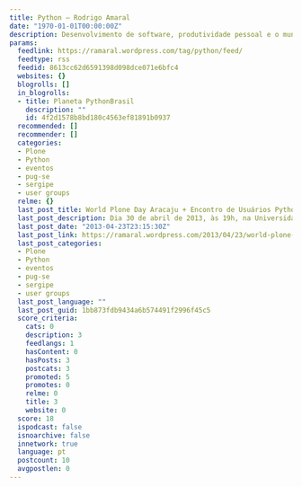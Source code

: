 ```yaml
---
title: Python – Rodrigo Amaral
date: "1970-01-01T00:00:00Z"
description: Desenvolvimento de software, produtividade pessoal e o mundo ao redor
params:
  feedlink: https://ramaral.wordpress.com/tag/python/feed/
  feedtype: rss
  feedid: 8613cc62d6591398d098dce071e6bfc4
  websites: {}
  blogrolls: []
  in_blogrolls:
  - title: Planeta PythonBrasil
    description: ""
    id: 4f2d1578b8bd180c4563ef81891b0937
  recommended: []
  recommender: []
  categories:
  - Plone
  - Python
  - eventos
  - pug-se
  - sergipe
  - user groups
  relme: {}
  last_post_title: World Plone Day Aracaju + Encontro de Usuários Python de Sergipe
  last_post_description: Dia 30 de abril de 2013, às 19h, na Universidade Tiradentes
  last_post_date: "2013-04-23T23:15:30Z"
  last_post_link: https://ramaral.wordpress.com/2013/04/23/world-plone-day-aracaju-encontro-de-usuarios-python-de-sergipe/
  last_post_categories:
  - Plone
  - Python
  - eventos
  - pug-se
  - sergipe
  - user groups
  last_post_language: ""
  last_post_guid: 1bb873fdb9434a6b574491f2996f45c5
  score_criteria:
    cats: 0
    description: 3
    feedlangs: 1
    hasContent: 0
    hasPosts: 3
    postcats: 3
    promoted: 5
    promotes: 0
    relme: 0
    title: 3
    website: 0
  score: 18
  ispodcast: false
  isnoarchive: false
  innetwork: true
  language: pt
  postcount: 10
  avgpostlen: 0
---
```

